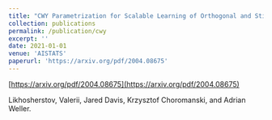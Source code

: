 ```yaml
---
title: "CWY Parametrization for Scalable Learning of Orthogonal and Stiefel Matrices"
collection: publications
permalink: /publication/cwy
excerpt: ''
date: 2021-01-01
venue: 'AISTATS'
paperurl: 'https://arxiv.org/pdf/2004.08675'
---
```


[https://arxiv.org/pdf/2004.08675](https://arxiv.org/pdf/2004.08675)

Likhosherstov, Valerii, Jared Davis, Krzysztof Choromanski, and Adrian Weller.
